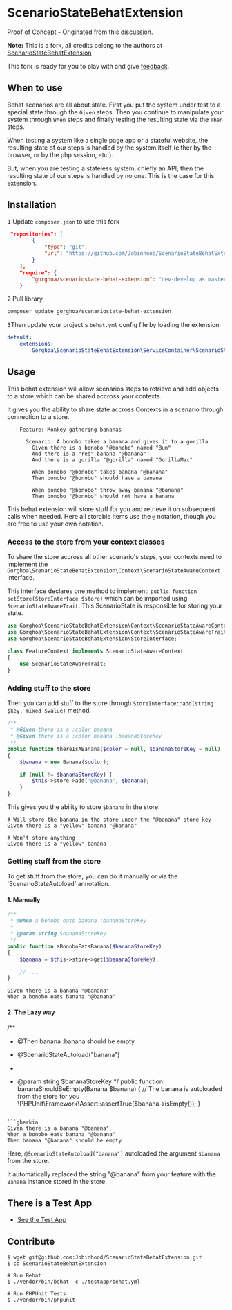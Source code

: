 # ScenarioStateBehatExtension

Proof of Concept - Originated from this [discussion](https://github.com/gorghoa/ScenarioStateBehatExtension/issues/36).

**Note:** This is a fork, all credits belong to the authors at [ScenarioStateBehatExtension](https://github.com/gorghoa/ScenarioStateBehatExtension) 

This fork is ready for you to play with and give [feedback](https://github.com/gorghoa/ScenarioStateBehatExtension/issues/36).

## When to use

Behat scenarios are all about state. First you put the system under test
to a special state through the `Given` steps. Then you continue to manipulate
your system through `When` steps and finally testing the resulting state via
the `Then` steps.

When testing a system like a single page app or a stateful website, the resulting state of our steps is handled by the
system itself (either by the browser, or by the php session, etc.).

But, when you are testing a stateless system, chiefly an API, then the resulting state of our steps is handled by no
one. This is the case for this extension.

## Installation

<kbd>1</kbd> Update `composer.json` to use this fork

```json
 "repositories": [
        {
            "type": "git",
            "url": "https://github.com/Jobinhood/ScenarioStateBehatExtension.git"
        }
    ],
    "require": {
        "gorghoa/scenariostate-behat-extension": "dev-develop as master"
    }
```

<kbd>2</kbd> Pull library

```bash
composer update gorghoa/scenariostate-behat-extension
```

<kbd>3</kbd>Then update your project's `behat.yml` config file by loading the extension:

```yaml
default:
    extensions:
        Gorghoa\ScenarioStateBehatExtension\ServiceContainer\ScenarioStateExtension: ~
```

## Usage

This behat extension will allow scenarios steps to retrieve and add objects to a store which can be shared accross your contexts.

It gives you the ability to share state accross Contexts in a scenario through connection to a store.

```gherkin
    Feature: Monkey gathering bananas

      Scenario: A bonobo takes a banana and gives it to a gorilla
        Given there is a bonobo "@bonobo" named "Bun"
        And there is a "red" banana "@banana"
        And there is a gorilla "@gorilla" named "GorillaMax"

        When bonobo "@bonobo" takes banana "@banana"
        Then bonobo "@bonobo" should have a banana

        When bonobo "@bonobo" throw away banana "@banana"
        Then bonobo "@bonobo" should not have a banana
```

This behat extension will store stuff for you and retrieve it on subsequent calls when needed. Here all storable items use 
the `@` notation, though you are free to use your own notation.

### Access to the store from your context classes

To share the store accross all other scenario's steps, your contexts need to implement the
`Gorghoa\ScenarioStateBehatExtension\Context\ScenarioStateAwareContext` interface.

This interface declares one method to implement: `public function setStore(StoreInterface $store)`
which can be imported using `ScenarioStateAwareTrait`. This ScenarioState is responsible for storing your state.

```php
use Gorghoa\ScenarioStateBehatExtension\Context\ScenarioStateAwareContext;
use Gorghoa\ScenarioStateBehatExtension\Context\ScenarioStateAwareTrait;
use Gorghoa\ScenarioStateBehatExtension\StoreInterface;

class FeatureContext implements ScenarioStateAwareContext
{
    use ScenarioStateAwareTrait;
}
```

### Adding stuff to the store

Then you can add stuff to the store through `StoreInterface::add(string $key, mixed $value)`
method.

```php
/**
 * @Given there is a :color banana
 * @Given there is a :color banana :bananaStoreKey
 */
public function thereIsABanana($color = null, $bananaStoreKey = null)
{
    $banana = new Banana($color);

    if (null != $bananaStoreKey) {
        $this->store->add('@banana', $banana);
    }
}
```

This gives you the ability to store `$banana` in the store:

```gherkin
# Will store the banana in the store under the "@banana" store key
Given there is a "yellow" banana "@banana"

# Won't store anything
Given there is a "yellow" banana
```


### Getting stuff from the store

To get stuff from the store, you can do it manually or via the 'ScenarioStateAutoload' annotation.

#### 1. Manually

```php
/**
 * @When a bonobo eats banana :bananaStoreKey
 *
 * @param string $bananaStoreKey
 */
public function aBonoboEatsBanana($bananaStoreKey)
{
    $banana = $this->store->get($bananaStoreKey);

    // ...
}
```

```gherkin
Given there is a banana "@banana"
When a bonobo eats banana "@banana"
```

#### 2. The Lazy way

/**
 * @Then banana :banana should be empty

 * @ScenarioStateAutoload("banana")
 *
 * @param string $bananaStoreKey
 */
public function bananaShouldBeEmpty(Banana $banana)
{
    // The banana is autoloaded from the store for you
    \PHPUnit\Framework\Assert::assertTrue($banana->isEmpty());
}
```

```gherkin
Given there is a banana "@banana"
When a bonobo eats banana "@banana"
Then banana "@banana" should be empty

```

Here, `@ScenarioStateAutoload("banana")` autoloaded the argument `$banana` from the store.

It automatically replaced the string "@banana" from your feature with the `Banana` instance stored in the store.

## There is a Test App

- [See the Test App](https://github.com/Jobinhood/ScenarioStateBehatExtension/tree/develop/testapp)

## Contribute

```
$ wget git@github.com:Jobinhood/ScenarioStateBehatExtension.git
$ cd ScenarioStateBehatExtension

# Run Behat
$ ./vendor/bin/behat -c ./testapp/behat.yml

# Run PHPUnit Tests
$ ./vendor/bin/phpunit
```
